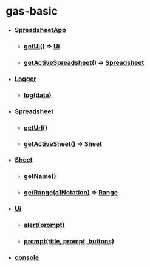 # gas-basic

- ### [SpreadsheetApp](https://developers.google.com/apps-script/reference/spreadsheet/spreadsheet-app)
  - ### [getUi()](https://developers.google.com/apps-script/reference/spreadsheet/spreadsheet-app#getUi()) => [Ui](https://developers.google.com/apps-script/reference/base/ui.html)
  - ### [getActiveSpreadsheet()](https://developers.google.com/apps-script/reference/spreadsheet/spreadsheet-app#getActiveSpreadsheet()) => [Spreadsheet](https://developers.google.com/apps-script/reference/spreadsheet/spreadsheet)

- ### [Logger](https://developers.google.com/apps-script/reference/base/logger)
  - ### [log(data)](https://developers.google.com/apps-script/reference/base/logger#log(Object))

- ### [Spreadsheet](https://developers.google.com/apps-script/reference/spreadsheet/spreadsheet)
  - ### [getUrl()](https://developers.google.com/apps-script/reference/spreadsheet/spreadsheet#getUrl())
  - ### [getActiveSheet()](https://developers.google.com/apps-script/reference/spreadsheet/spreadsheet#getActiveSheet()) => [Sheet](https://developers.google.com/apps-script/reference/spreadsheet/sheet)

- ### [Sheet](https://developers.google.com/apps-script/reference/spreadsheet/sheet)
  - ### [getName()](https://developers.google.com/apps-script/reference/spreadsheet/sheet#getName())
  - ### [getRange(a1Notation)](https://developers.google.com/apps-script/reference/spreadsheet/sheet#getRange(String)) => [Range](https://developers.google.com/apps-script/reference/spreadsheet/range)

- ### [Ui](https://developers.google.com/apps-script/reference/base/ui.html)
  - ### [alert(prompt)](https://developers.google.com/apps-script/reference/base/ui#alert(String))
  - ### [prompt(title, prompt, buttons)](https://developers.google.com/apps-script/reference/base/ui#prompt(String,String,ButtonSet))

- ### [console](https://developers.google.com/apps-script/reference/base/console)
